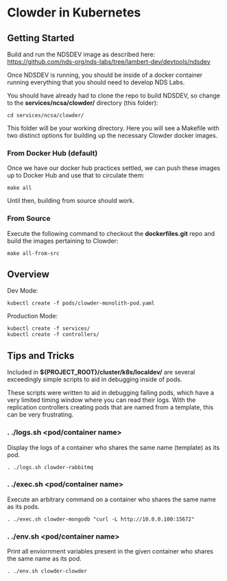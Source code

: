 # Clowder in Kubernetes


## Getting Started
Build and run the NDSDEV image as described here: https://github.com/nds-org/nds-labs/tree/lambert-dev/devtools/ndsdev 

Once NDSDEV is running, you should be inside of a docker container running everything that you should need to develop NDS Labs.

You should have already had to clone the repo to build NDSDEV, so change to the **services/ncsa/clowder/** directory (this folder):
~~~
cd services/ncsa/clowder/
~~~

This folder will be your working directory. Here you will see a Makefile with two distinct options for building up the necessary Clowder docker images.

### From Docker Hub (default)
Once we have our docker hub practices settled, we can push these images up to Docker Hub and use that to circulate them:
~~~
make all
~~~

Until then, building from source should work.

### From Source
Execute the following command to checkout the **dockerfiles.git** repo and build the images pertaining to Clowder:
~~~
make all-from-src
~~~

## Overview
Dev Mode:
~~~
kubectl create -f pods/clowder-monolith-pod.yaml
~~~

Production Mode:
~~~
kubectl create -f services/
kubectl create -f controllers/
~~~

## Tips and Tricks
Included in **${PROJECT_ROOT}/cluster/k8s/localdev/** are several exceedingly simple scripts to aid in debugging inside of pods.

These scripts were written to aid in debugging failing pods, which have a very limited timing window where you can read their logs. With the replication controllers creating pods that are named from a template, this can be very frustrating.

### . ./logs.sh <pod/container name>
Display the logs of a container who shares the same name (template) as its pod.
~~~
. ./logs.sh clowder-rabbitmq
~~~

### . ./exec.sh <pod/container name>
Execute an arbitrary command on a container who shares the same name as its pods.
~~~
. ./exec.sh clowder-mongodb "curl -L http://10.0.0.100:15672"
~~~

### . ./env.sh <pod/container name>
Print all enviornment variables present in the given container who shares the same name as its pod.
~~~
. ./env.sh clowder-clowder
~~~
